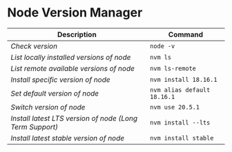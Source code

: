 # Node Version Manager

| Description                                              | Command                     |
|----------------------------------------------------------|-----------------------------|
| _Check version_                                          | `node -v`                   |
| _List locally installed versions of node_                | `nvm ls`                    |
| _List remote available versions of node_                 | `nvm ls-remote`             |
| _Install specific version of node_                       | `nvm install 18.16.1`       |
| _Set default version of node_                            | `nvm alias default 18.16.1` |
| _Switch version of node_                                 | `nvm use 20.5.1`            |
| _Install latest LTS version of node (Long Term Support)_ | `nvm install --lts`         |
| _Install latest stable version of node_                  | `nvm install stable`        |
